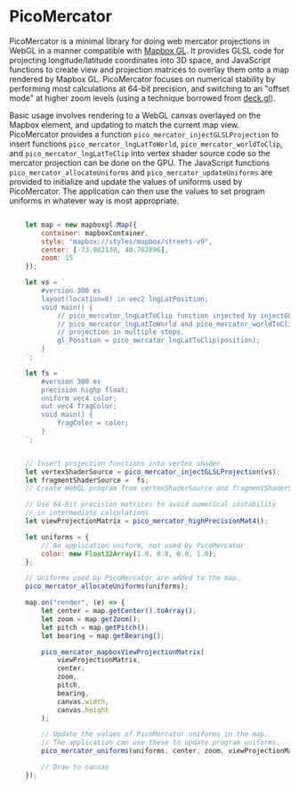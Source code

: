 PicoMercator
============

PicoMercator is a minimal library for doing web mercator projections in WebGL in a manner compatible with [Mapbox GL](https://github.com/mapbox/mapbox-gl-js). It provides GLSL code for projecting longitude/latitude coordinates into 3D space, and JavaScript functions to create view and projection matrices to overlay them onto a map rendered by Mapbox GL. PicoMercator focuses on numerical stability by performing most calculations at 64-bit precision, and switching to an "offset mode" at higher zoom levels (using a technique borrowed from [deck.gl](https://medium.com/vis-gl/how-sometimes-assuming-the-earth-is-flat-helps-speed-up-rendering-in-deck-gl-c43b72fd6db4)).

Basic usage involves rendering to a WebGL canvas overlayed on the Mapbox element, and updating to match the current map view. PicoMercator provides a function `pico_mercator_injectGLSLProjection` to insert functions `pico_mercator_lngLatToWorld`, `pico_mercator_worldToClip`, and `pico_mercator_lngLatToClip` into vertex shader source code so the mercator projection can be done on the GPU. The JavaScript functions `pico_mercator_allocateUniforms` and `pico_mercator_updateUniforms` are provided to initialize and update the values of uniforms used by PicoMercator. The application can then use the values to set program uniforms in whatever way is most appropriate.

```JavaScript

    let map = new mapboxgl.Map({
        container: mapboxContainer,
        style: "mapbox://styles/mapbox/streets-v9",
        center: [-73.982130, 40.762896],
        zoom: 15
    });

    let vs = `
        #version 300 es
        layout(location=0) in vec2 lngLatPosition;
        void main() {
            // pico_mercator_lngLatToClip function injected by injectGLSLProjection().
            // pico_mercator_lngLatToWorld and pico_mercator_worldToClip also available to do
            // projection in multiple steps.
            gl_Position = pico_mercator_lngLatToClip(position);
        }
    `;

    let fs = `
        #version 300 es
        precision highp float;
        uniform vec4 color;
        out vec4 fragColor;
        void main() {
            fragColor = color;
        }
    `;


    // Insert projection functions into vertex shader
    let vertexShaderSource = pico_mercator_injectGLSLProjection(vs);
    let fragmentShaderSource =  fs;
    // Create WebGL program from vertexShaderSource and fragmentShaderSource

    // Use 64-bit precision matrices to avoid numerical instability 
    // in intermediate calculations
    let viewProjectionMatrix = pico_mercator_highPrecisionMat4();

    let uniforms = {
        // An application uniform, not used by PicoMercator
        color: new Float32Array(1.0, 0.0, 0.0, 1.0);
    };

    // Uniforms used by PicoMercator are added to the map.
    pico_mercator_allocateUniforms(uniforms);

    map.on("render", (e) => {
        let center = map.getCenter().toArray();
        let zoom = map.getZoom();
        let pitch = map.getPitch();
        let bearing = map.getBearing();

        pico_mercator_mapboxViewProjectionMatrix(
            viewProjectionMatrix,
            center,
            zoom,
            pitch,
            bearing,
            canvas.width,
            canvas.height
        );

        // Update the values of PicoMercator uniforms in the map.
        // The application can use these to update program uniforms.
        pico_mercator_uniforms(uniforms, center, zoom, viewProjectionMatrix);

        // Draw to canvas
    });

``` 

